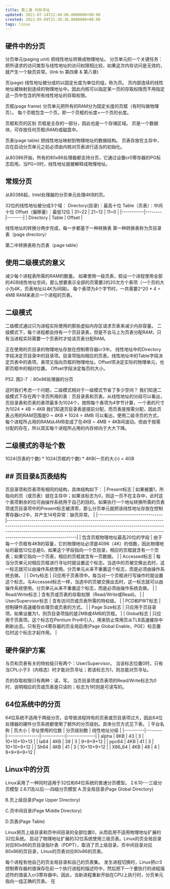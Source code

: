 ```yaml
---
title: 第二章 内存寻址
updated: 2021-07-24T22:48:06.0000000+08:00
created: 2021-05-09T21:30:36.0000000+08:00
tags: linux
---
```


## 硬件中的分页
分页单元(paging unit)
把线性地址转换成物理地址。
分页单元的一个关键任务：把所请求的访问类型与线性地址的访问权限相比较，如果这次内存访问是无效的，就产生一个缺页异常。(link to 第四章 & 第八章)

页(page)
线性地址被分成的以固定长度为单位的组，称为页。
页内部连续的线性地址被映射到连续的物理地址中。因此内核可以指定某一页的存取权限而不用指定这一页中包含的所有线性地址的存取权限。

页框(page frame)
分页单元把所有的RAM分为固定长度的页框（有时叫做物理页）。
每个页框包含一个页，即一个页框的长度=一个页的长度。

页框和页的区别
页框是主存的一部分，因此也是一个存储区域。
页是一个数据块，可存放任何页框(RAM)或磁盘中。

页表(page table)
把线性地址映射到物理地址的数据结构。
页表存放在主存中，应在启动分页单元之前必须由内核对页表进行适当的初始化。

从80386开始，所有的80x86处理器都支持分页，它通过设置cr0寄存器的PG标志启用。当PG=0时，线性地址就被解释成物理地址。

## 常规分页
从80386起，Intel处理器的分页单元处理4KB的页。

32位的线性地址被分成3个域：
Directory(目录)：最高十位
Table（页表）：中间十位
Offset（偏移量）：最低12位
| 31\~22    | 21\~12 | 11\~0  |
|-----------|--------|--------|
| Directory | Table  | Offset |

线性地址的转换分两步完成，每一步都基于一种转换表
第一种转换表称为页目录表（page directory）

第二中转换表称为页表（page table）

## 使用二级模式的意义
减少每个进程表所需的RAM的数量。
如果使用一级页表，假设一个进程使用全部的4GB线性地址空间，那么想要表示全部的页需要2的20次方个表项（一个页的大小为4K，页表地址以4K为间隔)。
每个表项为4个字节时，一共需要2^20 \* 4 = 4MB RAM来表示一个进程的页表。

## 二级模式
二级模式通过只为进程实际使用的那些虚拟内存区请求页表来减少内存容量。
二级模式下，每个进程都会持有一个页目录表，但是不会马上为页表分配RAM，只有当进程实际需要一个页表时才给该页表分配RAM。

正在使用的页目录的物理地址存放在控制寄存器cr3中。
线性地址中的Directory字段决定页目录中的目录项。目录项指向相应的页表。线性地址中的Table字段决定页表中的表项。表项又指向页框的物理地址。Offset项决定实际的物理单元，也即页框中的相对位置。
Offset字段决定每页的大小。

P52. 图2-7 ：80x86处理器的分页

这时我们考虑一个问题，二级模式相对于一级模式节省了多少空间？
我们知道二级模式下存在两个寻页所用的表：页目录表和页表。从线性地址的分段可以看出，页目录表和页表的表项最多为1024个，按照每个表项为4字节计算，一个表的尺寸为1024 \* 4B = 4KB
我们知道页目录表是提前分配，而页表是按需分配，因此页表占用的RAM范围是0 \~ 4KB \* 1024 = 4MB
可以看出，使用二级寻页的方式，每个进程所占用的RAM从4MB变成了在4KB \~ 4MB + 4KB间波动。但由于按需分配的存在，所以其实每个进程所占用的内存倾向于大大下降。

## 二级模式的寻址个数
1024(页表的个数) \* 1024(页框的个数) \* 4KB(一页的大小) = 4GB

## \## 页目录&页表结构
页目录项和页表项有相同的结构，具体结构如下：
| Present标志                    | 如果被置1，所指向的页（或页表）就在主存中；如果该标志为0，则这一页不在主存中，此时这个表项剩余的位可由操作系统用于自己的目的。如果执行一个地址转换所需的页表项或页目录项中的Present标志被清零，那么分页单元就把该线性地址存放在控制寄存器cr2中，并产生14号异常：缺页异常。 |
|--------------------------------|----------------------------------------------------------------------------------------------------------------------------------------------------------------------------------------------------------------------------------------------------------------------------|
| 包含页框物理地址最高20位的字段 | 由于每一个页框有4KB的容量，它的物理地址必须是4096（4K）的倍数，因此物理地址的最低12位总是0。如果这个字段指向一个页目录，相应的页框就含有一个页表；如果它指向一个页表，相应的页框就含有一页数据。                                                                           |
| Accessed标志                   | 每当分页单元对相应页框进行寻址时就设置这个标志。当选中的页被交换出去时，这一标志就可以由操作系统使用。分页单元从来不重置这个标志，而是必须由操作系统去做。                                                                                                                 |
| Dirty标志                      | 只应用于页表项中。每当对一个页框进行写操作时就设置这个标志。与Accessed标志一样，当选中的页被交换出去时，这一标志就可以由操作系统使用。分页单元从来不重置这个标志，而是必须由操作系统去做。                                                                                 |
| Read/Write标志                 | 含有页或页表的存取权限（Read/Write或Read)。                                                                                                                                                                                                                                |
| User/Supervisor标志            | 含有访问页或页表所需的特权级。                                                                                                                                                                                                                                             |
| PCD和PWT标志                   | 控制硬件高速缓存处理页或页表的方式。                                                                                                                                                                                                                                       |
| Page Size标志                  | 只应用于页目录项。如果设置为1，则页目录项指的是2MB或4MB的页框。                                                                                                                                                                                                            |
| Global标志                     | 只应用于页表项。这个标志在Pentium Pro中引入，用来防止常用页从TLB高速缓存中刷新出去。只有在cr4寄存器的页全局启用(Page Global Enable，PGE）标志置位时这个标志才起作用。                                                                                                      |

## 硬件保护方案
与页和页表有关的特权级只有两个：User/Supervisor。
当该标志位置0时，只有当CPL小于3（内核态）时才能对页寻址；若该标志为1，则总能对页寻址。

页的存取权限只有两种：读，写。
当页目录项或页表项的Read/Write标志为0时，说明相应的页或页表是只读的；标志为1时则是可读写的。

## 64位系统中的分页
64位系统不适用于两级分页，会导致进程持有的页表或页目录项过大，因此64位处理器的硬件分页系统都使用了额外的分页级别。具体分页方式见下表。
| 平台名称 | 页大小 | 寻址使用的位数 | 分页级别数 | 线性地址分级 |
|----------|--------|----------------|------------|--------------|
| alpha    | 8KB    | 43             | 3          | 10+10+10+13  |
| Ia64     | 4KB    | 39             | 3          | 9+9+9+12     |
| ppc64    | 4KB    | 41             | 3          | 10+10+9+12   |
| Sh64     | 4KB    | 41             | 3          | 10+10+9+12   |
| X86_64   | 4KB    | 48             | 4          | 9+9+9+9+12   |

## Linux中的分页
Linux采用了一种同时适用于32位和64位系统的普通分页模型。
2.6.10---三级分页模型
2.6.11及以后---四级分页模型
A.页全局目录(Page Global Directory)

B.页上级目录(Page Upper Directory)

C.页中间目录(Page Middle Directory)

D.页表(Page Table)

Linux把页上级目录和页中间目录的全部位置0，从而启用不适用物理地址扩展的32位系统。
启动了物理地址扩展的32位系统使用三级页表。Linux的页全局目录对应80x86的页目录指针表（PDPT），取消了页上级目录，页中间目录对应80x86的页目录，Linux的页表对应80x86的页表。

每个进程有他自己的页全局目录和自己的页表集。
发生进程切换时，Linux把cr3控制寄存器的值保存在前一个执行进程的描述符中，然后把下一个要执行的进程描述符的值装入cr3寄存器中。因此，当新进程重新开始在CPU上执行时，分页单元指向一组正确的页表。
在
